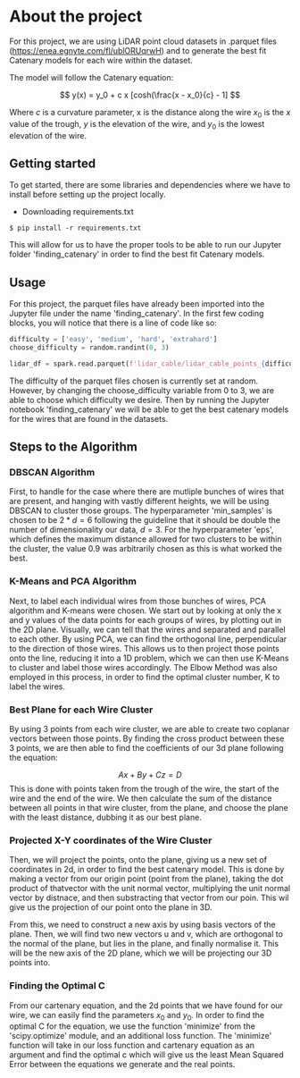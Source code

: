 # About the project

For this project, we are using LiDAR point cloud datasets in .parquet files (https://enea.egnyte.com/fl/ublORUqrwH) and to generate the best fit Catenary models for each wire within the dataset. 

The model will follow the Catenary equation:

$$ y(x) = y_0 + c x [cosh(\frac{x - x_0}{c} - 1] $$

Where $c$ is a curvature parameter, x is the distance along the wire $x_0$ is the $x$ value of the trough, $y$ is the elevation of the wire, and $y_0$ is the lowest elevation of the wire.

## Getting started
To get started, there are some libraries and dependencies where we have to install before setting up the project locally.

- Downloading requirements.txt
```
$ pip install -r requirements.txt
```

This will allow for us to have the proper tools to be able to run our Jupyter folder 'finding_catenary' in order to find the best fit Catenary models. 

## Usage
For this project, the parquet files have already been imported into the Jupyter file under the name 'finding_catenary'. In the first few coding blocks, you will notice that there is a line of code like so:

```python
difficulty = ['easy', 'medium', 'hard', 'extrahard']
choose_difficulty = random.randint(0, 3)

lidar_df = spark.read.parquet(f'lidar_cable/lidar_cable_points_{difficulty[choose_difficulty]}.parquet')
```

The difficulty of the parquet files chosen is currently set at random. However, by changing the choose_difficulty variable from 0 to 3, we are able to choose which difficulty we desire. Then by running the Jupyter notebook 'finding_catenary' we will be able to get the best catenary models for the wires that are found in the datasets.

## Steps to the Algorithm
### DBSCAN Algorithm
First, to handle for the case where there are mutliple bunches of wires that are present, and hanging with vastly different heights, we will be using DBSCAN to cluster those groups. The hyperparameter 'min_samples' is chosen to be $2 * d = 6$ following the guideline that it should be double the number of dimensionality our data, $d = 3$. For the hyperparameter 'eps', which defines the maximum distance allowed for two clusters to be within the cluster, the value 0.9 was arbitrarily chosen as this is what worked the best.

### K-Means and PCA Algorithm
Next, to label each individual wires from those bunches of wires, PCA algorithm and K-means were chosen. We start out by looking at only the x and y values of the data points for each groups of wires, by plotting out in the 2D plane. Visually, we can tell that the wires and separated and parallel to each other. By using PCA, we can find the orthogonal line, perpendicular to the direction of those wires. This allows us to then project those points onto the line, reducing it into a 1D problem, which we can then use K-Means to cluster and label those wires accordingly. The Elbow Method was also employed in this process, in order to find the optimal cluster number, K to label the wires.

### Best Plane for each Wire Cluster
By using 3 points from each wire cluster, we are able to create two coplanar vectors between those points. By finding the cross product between these 3 points, we are then able to find the coefficients of our 3d plane following the equation:

$$
Ax + By + Cz = D
$$
This is done with points taken from the trough of the wire, the start of the wire and the end of the wire. We then calculate the sum of the distance between all points in that wire cluster, from the plane, and choose the plane with the least distance, dubbing it as our best plane.

### Projected X-Y coordinates of the Wire Cluster
Then, we will project the points, onto the plane, giving us a new set of coordinates in 2d, in order to find the best catenary model. This is done by making a vector from our origin point (point from the plane), taking the dot product of thatvector with the unit normal vector, multiplying the unit normal vector by distnace, and then substracting that vector from our poin. This wil give us the projection of our point onto the plane in 3D.

From this, we need to construct a new axis by using basis vectors of the plane. Then, we will find two new vectors u and v, which are orthogonal to the normal of the plane, but lies in the plane, and finally normalise it. This will be the new axis of the 2D plane, which we will be projecting our 3D points into.

### Finding the Optimal C
From our cartenary equation, and the 2d points that we have found for our wire, we can easily find the parameters $x_0$ and $y_0$. In order to find the optimal C for the equation, we use the function 'minimize' from the 'scipy.optimize' module, and an additional loss function. The 'minimize' function will take in our loss function and cartenary equation as an argument and find the optimal c which will give us the least Mean Squared Error between the equations we generate and the real points.






